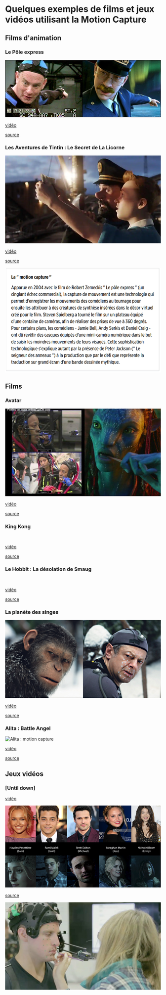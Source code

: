 # Quelques exemples de films et jeux vidéos utilisant la Motion Capture


## Films d'animation

### Le Pôle express

![Tom Hanks, Le Pôle express : motion capture](Images/f7a2a4_0eb58c93760e4eaa9a50bd8510767a51.webp)

[vidéo](https://www.youtube.com/watch?v=1mN4VAwhrk4)

[source](http://www.allocine.fr/article/fichearticle_gen_carticle=18640324.html?page=7)

### Les Aventures de Tintin : Le Secret de La Licorne

![Les Aventures de Tintin : Le Secret de La Licorne : image du film où l'on peut voir Tintin et le Capitaine Haddock](Images/tintin.jpg)

[vidéo](https://www.youtube.com/watch?v=MfOV25rkHCI)

[source](https://www.lepoint.fr/cinema/les-aventures-de-tintin-le-secret-de-la-licorne-tintin-passe-t-il-l-ecran-20-10-2011-1388982_35.php)

!["Les aventures de Tintin : le secret de la Licorne" - Tintin passe-t-il l'écran ? : capture d'écrande la page web](Images/tintin1.PNG)

## Films

### Avatar

![Avatar : motion capture](Images/6291.jpg)

[vidéo](https://www.youtube.com/watch?v=ClXxZyf1EnY)

[source]()

### King Kong

![]()

[vidéo](https://www.youtube.com/watch?v=4iGQvER6Tns&t=162s)

[source]()

### Le Hobbit : La désolation de Smaug

![]()

[vidéo](https://www.youtube.com/watch?v=W4mL-jqs9cE)

[source]()

### La planète des singes

![Planète des singes : motion capture](Images/La-Planete-des-singes-Andy-Serkis-l-homme-derriere-le-chimpanze.jpg)

[vidéo](https://www.youtube.com/watch?v=j8WPI3zkxkw)

[source]()

### Alita : Battle Angel

![Alita : motion capture](alita1.jpg)

[vidéo](https://www.youtube.com/watch?v=ETs8B2axTcw)

[source]()


## Jeux vidéos

### [Until down]

[vidéo](https://www.youtube.com/watch?v=CEMFbhCf4-o)

![Until Down : personnages](Images/fb_efhqfo6.png)

[source]()

![Until down : motion capture](Images/maxresdefault.jpg)
